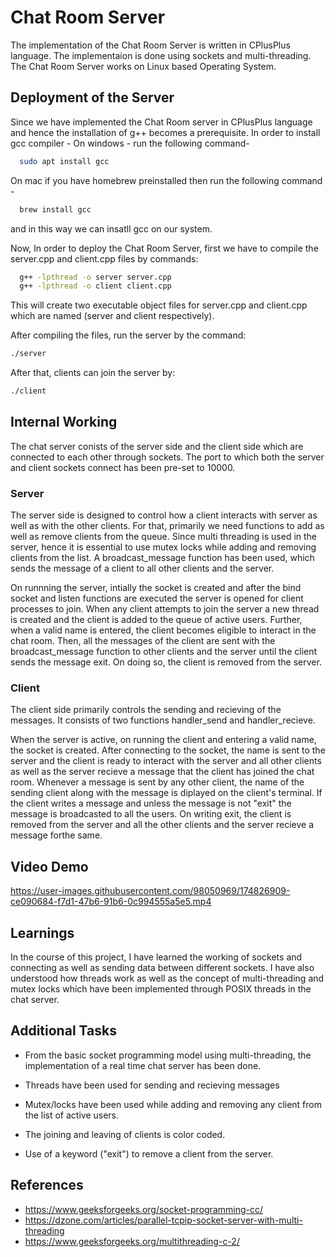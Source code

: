 
# Chat Room Server

The implementation of the Chat Room Server is written in CPlusPlus language.
The implementaion is done using sockets and multi-threading.
The Chat Room Server works on Linux based Operating System.



## Deployment of the Server

Since we have implemented the Chat Room server in CPlusPlus language and hence the installation of
g++ becomes a prerequisite. 
In order to install gcc compiler -
On windows - run the following command-

```bash
  sudo apt install gcc
```
On mac if you have homebrew preinstalled then run the following command -

```bash
  brew install gcc
```
and in this way we can insatll gcc on our system.

Now, In order to deploy the Chat Room Server, first we have to compile the server.cpp and 
client.cpp files by commands:

```bash
  g++ -lpthread -o server server.cpp
  g++ -lpthread -o client client.cpp
```
This will create two executable object files for server.cpp and client.cpp which are named (server and client respectively).

After compiling the files, run the server by the command:
```bash
./server
```

After that, clients can join the server by:
```bash
./client
```


## Internal Working

The chat server conists of the server side and the client side which are connected to each other
through sockets. The port to which both the server and client sockets connect has been pre-set to 10000.  


### Server

The server side is designed to control how a client interacts with server
as well as with the other clients. For that, primarily we need functions
to add as well as remove clients from the queue. Since multi threading is
used in the server, hence it is essential to use mutex locks while adding
and removing clients from the list. A broadcast_message function has been used, which sends the message of a 
client to all other clients and the server. 

On runnning the server, intially the socket is created and after 
the bind socket and listen functions are executed the server is opened for client
processes to join. When any client attempts to join the server a new thread is
created and the client is added to the queue of active users.
Further, when a valid name is entered, the client becomes eligible to interact in the 
chat room. Then, all the messages of the client are sent with the broadcast_message
function to other clients and the server until the client sends the message exit.
On doing so, the client is removed from the server.

### Client

The client side primarily controls the sending and recieving of the messages. 
It consists of two functions handler_send and handler_recieve. 

When the server is active, on running the client and entering a valid name, 
the socket is created. After connecting to the socket, the name is sent to the
server and the client is ready to interact with the server and all other clients as well as
the server recieve a message that the client has joined the chat room. Whenever a message 
is sent by any other client, the name of the sending client along with the message
is diplayed on the client's terminal. If the client writes a message and unless
the message is not "exit" the message is broadcasted to all the users. On writing
exit, the client is removed from the server and all the other clients and the server
recieve a message forthe same.

## Video Demo

https://user-images.githubusercontent.com/98050969/174826909-ce090684-f7d1-47b6-91b6-0c994555a5e5.mp4

## Learnings

In the course of this project, I have learned the working of sockets
and connecting as well as sending data between different sockets. 
I have also understood how threads work as well as the concept of
multi-threading and mutex locks which have been implemented
through POSIX threads in the chat server. 
## Additional Tasks

- From the basic socket programming model using multi-threading, the implementation of a real time chat server has been done.
 
- Threads have been used for sending and recieving messages

- Mutex/locks have been used while adding and removing any client from the
  list of active users.

- The joining and leaving of clients is color coded.

- Use of a keyword ("exit") to remove a client from the server.
## References

- https://www.geeksforgeeks.org/socket-programming-cc/
- https://dzone.com/articles/parallel-tcpip-socket-server-with-multi-threading 
- https://www.geeksforgeeks.org/multithreading-c-2/
